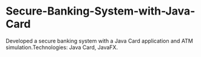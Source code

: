 # Secure-Banking-System-with-Java-Card
Developed a secure banking system with a Java Card application and ATM simulation.Technologies: Java Card, JavaFX.
